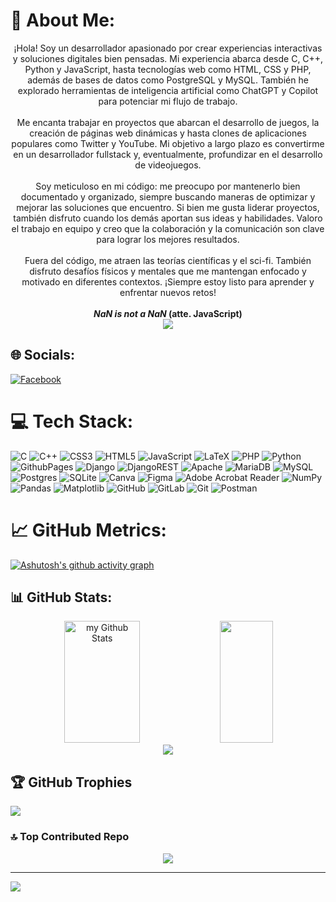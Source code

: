 # 💫 About Me:
<p align="center">
¡Hola! Soy un desarrollador apasionado por crear experiencias interactivas y soluciones digitales bien pensadas. Mi experiencia abarca desde C, C++, Python y JavaScript, hasta tecnologías web como HTML, CSS y PHP, además de bases de datos como PostgreSQL y MySQL. También he explorado herramientas de inteligencia artificial como ChatGPT y Copilot para potenciar mi flujo de trabajo.<br><br>Me encanta trabajar en proyectos que abarcan el desarrollo de juegos, la creación de páginas web dinámicas y hasta clones de aplicaciones populares como Twitter y YouTube. Mi objetivo a largo plazo es convertirme en un desarrollador fullstack y, eventualmente, profundizar en el desarrollo de videojuegos.<br><br>Soy meticuloso en mi código: me preocupo por mantenerlo bien documentado y organizado, siempre buscando maneras de optimizar y mejorar las soluciones que encuentro. Si bien me gusta liderar proyectos, también disfruto cuando los demás aportan sus ideas y habilidades. Valoro el trabajo en equipo y creo que la colaboración y la comunicación son clave para lograr los mejores resultados.<br><br>Fuera del código, me atraen las teorías científicas y el sci-fi. También disfruto desafíos físicos y mentales que me mantengan enfocado y motivado en diferentes contextos. ¡Siempre estoy listo para aprender y enfrentar nuevos retos!<br><br>
<b> <i>NaN is not a NaN</i> (atte. JavaScript)</b><br>

<img src = "https://github.com/user-attachments/assets/91695342-d936-49c9-b7e3-0a3efe5e1e32">
</p>

## 🌐 Socials:
[![Facebook](https://img.shields.io/badge/Facebook-%231877F2.svg?logo=Facebook&logoColor=white)](https://facebook.com/juniormiguel.lara) 

# 💻 Tech Stack:
![C](https://img.shields.io/badge/c-%2300599C.svg?style=plastic&logo=c&logoColor=white) ![C++](https://img.shields.io/badge/c++-%2300599C.svg?style=plastic&logo=c%2B%2B&logoColor=white) ![CSS3](https://img.shields.io/badge/css3-%231572B6.svg?style=plastic&logo=css3&logoColor=white) ![HTML5](https://img.shields.io/badge/html5-%23E34F26.svg?style=plastic&logo=html5&logoColor=white) ![JavaScript](https://img.shields.io/badge/javascript-%23323330.svg?style=plastic&logo=javascript&logoColor=%23F7DF1E) ![LaTeX](https://img.shields.io/badge/latex-%23008080.svg?style=plastic&logo=latex&logoColor=white) ![PHP](https://img.shields.io/badge/php-%23777BB4.svg?style=plastic&logo=php&logoColor=white) ![Python](https://img.shields.io/badge/python-3670A0?style=plastic&logo=python&logoColor=ffdd54) ![GithubPages](https://img.shields.io/badge/github%20pages-121013?style=plastic&logo=github&logoColor=white) ![Django](https://img.shields.io/badge/django-%23092E20.svg?style=plastic&logo=django&logoColor=white) ![DjangoREST](https://img.shields.io/badge/DJANGO-REST-ff1709?style=plastic&logo=django&logoColor=white&color=ff1709&labelColor=gray) ![Apache](https://img.shields.io/badge/apache-%23D42029.svg?style=plastic&logo=apache&logoColor=white) ![MariaDB](https://img.shields.io/badge/MariaDB-003545?style=plastic&logo=mariadb&logoColor=white) ![MySQL](https://img.shields.io/badge/mysql-4479A1.svg?style=plastic&logo=mysql&logoColor=white) ![Postgres](https://img.shields.io/badge/postgres-%23316192.svg?style=plastic&logo=postgresql&logoColor=white) ![SQLite](https://img.shields.io/badge/sqlite-%2307405e.svg?style=plastic&logo=sqlite&logoColor=white) ![Canva](https://img.shields.io/badge/Canva-%2300C4CC.svg?style=plastic&logo=Canva&logoColor=white) ![Figma](https://img.shields.io/badge/figma-%23F24E1E.svg?style=plastic&logo=figma&logoColor=white) ![Adobe Acrobat Reader](https://img.shields.io/badge/Adobe%20Acrobat%20Reader-EC1C24.svg?style=plastic&logo=Adobe%20Acrobat%20Reader&logoColor=white) ![NumPy](https://img.shields.io/badge/numpy-%23013243.svg?style=plastic&logo=numpy&logoColor=white) ![Pandas](https://img.shields.io/badge/pandas-%23150458.svg?style=plastic&logo=pandas&logoColor=white) ![Matplotlib](https://img.shields.io/badge/Matplotlib-%23ffffff.svg?style=plastic&logo=Matplotlib&logoColor=black) ![GitHub](https://img.shields.io/badge/github-%23121011.svg?style=plastic&logo=github&logoColor=white) ![GitLab](https://img.shields.io/badge/gitlab-%23181717.svg?style=plastic&logo=gitlab&logoColor=white) ![Git](https://img.shields.io/badge/git-%23F05033.svg?style=plastic&logo=git&logoColor=white) ![Postman](https://img.shields.io/badge/Postman-FF6C37?style=plastic&logo=postman&logoColor=white)

# 📈 GitHub Metrics:
[![Ashutosh's github activity graph](https://github-readme-activity-graph.vercel.app/graph?username=JMLTUnderCode&bg_color=0d1117&color=ffffff&line=00b3ff&point=f9fafa&area=true&hide_border=true)](https://github.com/ashutosh00710/github-readme-activity-graph)

## 📊 GitHub Stats:
<p align="center">
  <img width="49%" height="195px" src="https://github-readme-stats.vercel.app/api?username=JMLTUnderCode&include_all_commits=true&count_private=true&show_icons=true&line_height=20&theme=neon&hide_border=true" alt="my Github Stats"/> 
 <img width="41%" height="195px" src="https://github-readme-streak-stats.herokuapp.com?user=JMLTUnderCode&theme=neon&hide_border=true"/> </br>
 <img src="https://github-readme-stats.vercel.app/api/top-langs/?username=JMLTUnderCode&langs_count=20&include_all_commits=true&count_private=true&layout=compact&hide_border=true&theme=neon" />
</p>

## 🏆 GitHub Trophies
![](https://github-profile-trophy.vercel.app/?username=JMLTUnderCode&theme=radical&no-frame=false&no-bg=true&margin-w=4)

### 🔝 Top Contributed Repo
<div align="center">
  <img src="https://github-contributor-stats.vercel.app/api?username=JMLTUnderCode&limit=20&theme=neon&combine_all_yearly_contributions=true"/>
</div>

---
[![](https://visitcount.itsvg.in/api?id=JMLTUnderCode&icon=0&color=0)](https://visitcount.itsvg.in)

<!-- Proudly created with GPRM ( https://gprm.itsvg.in ) -->
